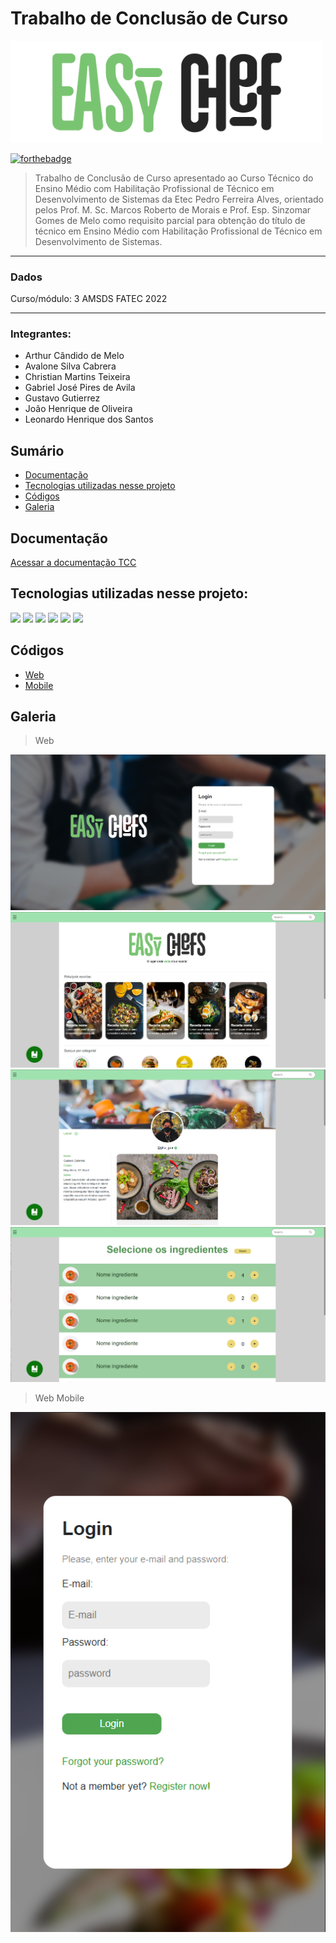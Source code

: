 # Trabalho de Conclusão de Curso

<img src="assets/img/Logo/Easy-Chef-Logo-Written.png" style="width: 500px">

[![forthebadge](https://forthebadge.com/images/badges/powered-by-coffee.svg)](https://forthebadge.com)

>Trabalho de Conclusão de Curso apresentado ao Curso Técnico do Ensino Médio com Habilitação Profissional de Técnico em Desenvolvimento de Sistemas da Etec Pedro Ferreira Alves, orientado pelos Prof. M. Sc. Marcos Roberto de Morais e Prof. Esp. Sinzomar Gomes de Melo como requisito parcial para obtenção do título de técnico em Ensino Médio com Habilitação Profissional de Técnico em Desenvolvimento de Sistemas.

---
 
### Dados

Curso/módulo: 3 AMSDS FATEC 2022

---

### Integrantes:
- Arthur Cândido de Melo
- Avalone Silva Cabrera
- Christian Martins Teixeira
- Gabriel José Pires de Avila
- Gustavo Gutierrez
- João Henrique de Oliveira
- Leonardo Henrique dos Santos

## Sumário
- [Documentação](#documentação)
- [Tecnologias utilizadas nesse projeto](#tecnologias-utilizadas-nesse-projeto)
- [Códigos](#códigos)
- [Galeria](#galeria)

## Documentação
[Acessar a documentação TCC](https://github.com/Gustavo2022003/TCC/tree/main/assets/Docs)

## Tecnologias utilizadas nesse projeto:
<p>
<img src="https://img.shields.io/badge/HTML-e38914?style=for-the-badge&logo=html5&logoColor=white">
<img src="https://img.shields.io/badge/CSS-1a4fc9?&style=for-the-badge&logo=css3&logoColor=white">
<img src="https://img.shields.io/badge/JavaScript-F7DF1E?style=for-the-badge&logo=javascript&logoColor=black">
<img src="https://img.shields.io/badge/Bootstrap-8c4ed9?style=for-the-badge&logo=bootstrap&logoColor=white">
<img src="https://img.shields.io/badge/REACT-116cc2?style=for-the-badge&logo=react&logoColor=white">
<img src="https://img.shields.io/badge/MYSQL-a9bbcc?style=for-the-badge&logo=mysql&logoColor=white">
</p>

## Códigos
- [Web](https://github.com/Gustavo2022003/TCC/tree/main/Web)
- [Mobile](https://github.com/Gustavo2022003/TCC/tree/main/Mobile)

## Galeria
> Web

<img src="assets/img/Web/Screenshot_1.png">
<img src="assets/img/Web/Screenshot_3.png">
<img src="assets/img/Web/Screenshot_4.png">
<img src="assets/img/Web/Screenshot_5.png">

> Web Mobile

<img src="assets/img/Web/Screenshot_2.png">

